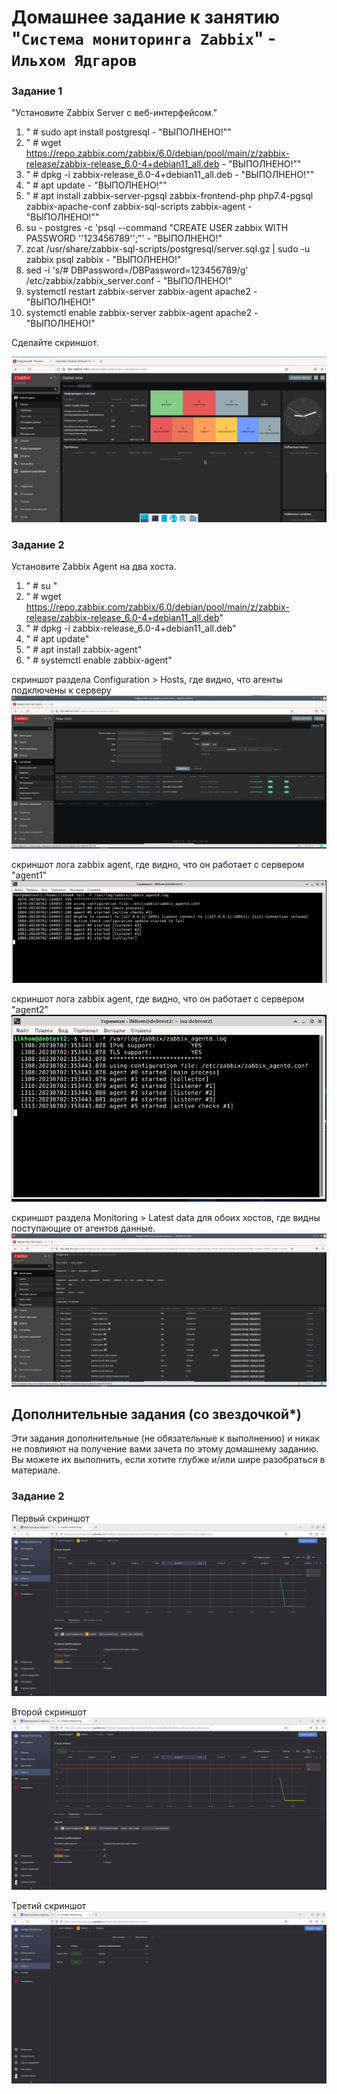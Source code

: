 # Домашнее задание к занятию "`Система мониторинга Zabbix`" - `Ильхом Ядгаров`


### Задание 1

"Установите Zabbix Server с веб-интерфейсом."



1. " # sudo apt install postgresql - "ВЫПОЛНЕНО!""
2. " # wget https://repo.zabbix.com/zabbix/6.0/debian/pool/main/z/zabbix-release/zabbix-release_6.0-4+debian11_all.deb - "ВЫПОЛНЕНО!""
3. " # dpkg -i zabbix-release_6.0-4+debian11_all.deb  - "ВЫПОЛНЕНО!""
4. " # apt update  - "ВЫПОЛНЕНО!""
5. " # apt install zabbix-server-pgsql zabbix-frontend-php php7.4-pgsql zabbix-apache-conf zabbix-sql-scripts zabbix-agent  - "ВЫПОЛНЕНО!""
6. su - postgres -c 'psql --command "CREATE USER zabbix WITH PASSWORD '\'123456789\'';"' - "ВЫПОЛНЕНО!"
7. zcat /usr/share/zabbix-sql-scripts/postgresql/server.sql.gz | sudo -u zabbix psql zabbix  - "ВЫПОЛНЕНО!"
8. sed -i 's/# DBPassword=/DBPassword=123456789/g' /etc/zabbix/zabbix_server.conf  - "ВЫПОЛНЕНО!"
9. systemctl restart zabbix-server zabbix-agent apache2  - "ВЫПОЛНЕНО!"
10. systemctl enable zabbix-server zabbix-agent apache2 - "ВЫПОЛНЕНО!"

Сделайте скриншот.  

![alt Zabbix-main](img/zabbix-main.JPG)


### Задание 2

Установите Zabbix Agent на два хоста.

1. " # su "
2. " # wget https://repo.zabbix.com/zabbix/6.0/debian/pool/main/z/zabbix-release/zabbix-release_6.0-4+debian11_all.deb"
3. " # dpkg -i zabbix-release_6.0-4+debian11_all.deb"
4. " # apt update"
5. " # apt install zabbix-agent"
6. " # systemctl enable zabbix-agent"


скриншот раздела Configuration > Hosts, где видно, что агенты подключены к серверу
![alt Zabbix-hosts](img/zabbix-hosts.JPG)


скриншот лога zabbix agent, где видно, что он работает с сервером
"agent1"
![alt Zabbix-agent1](img/zabbix-agent1-log.JPG)

скриншот лога zabbix agent, где видно, что он работает с сервером
"agent2"  
![alt Zabbix-agent2](img/zabbix-agent2-log.JPG)

скриншот раздела Monitoring > Latest data для обоих хостов, где видны поступающие от агентов данные.
![alt Zabbix-data](img/data-hosts.JPG)



## Дополнительные задания (со звездочкой*)

Эти задания дополнительные (не обязательные к выполнению) и никак не повлияют на получение вами зачета по этому домашнему заданию. Вы можете их выполнить, если хотите глубже и/или шире разобраться в материале.

### Задание 2

Первый скриншот
![alt alarm1](img/alarm1.png)

Второй скриншот
![alt alarm2](img/alarm2.png)

Третий скриншот
![alt alarms](img/alarms.png)


